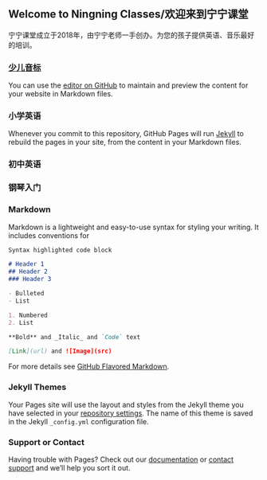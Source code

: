 ## Welcome to Ningning Classes/欢迎来到宁宁课堂

宁宁课堂成立于2018年，由宁宁老师一手创办。为您的孩子提供英语、音乐最好的培训。

### [少儿音标](childenglish.md)
You can use the [editor on GitHub](https://github.com/ningningclass/github.io/edit/master/index.md) to maintain and preview the content for your website in Markdown files.

### 小学英语
Whenever you commit to this repository, GitHub Pages will run [Jekyll](https://jekyllrb.com/) to rebuild the pages in your site, from the content in your Markdown files.

### 初中英语

### 钢琴入门

### Markdown

Markdown is a lightweight and easy-to-use syntax for styling your writing. It includes conventions for

```markdown
Syntax highlighted code block

# Header 1
## Header 2
### Header 3

- Bulleted
- List

1. Numbered
2. List

**Bold** and _Italic_ and `Code` text

[Link](url) and ![Image](src)
```

For more details see [GitHub Flavored Markdown](https://guides.github.com/features/mastering-markdown/).

### Jekyll Themes

Your Pages site will use the layout and styles from the Jekyll theme you have selected in your [repository settings](https://github.com/ningningclass/github.io/settings). The name of this theme is saved in the Jekyll `_config.yml` configuration file.

### Support or Contact

Having trouble with Pages? Check out our [documentation](https://help.github.com/categories/github-pages-basics/) or [contact support](https://github.com/contact) and we’ll help you sort it out.
